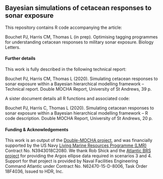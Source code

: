 ## Bayesian simulations of cetacean responses to sonar exposure

This repository contains R code accompanying the article:

Bouchet PJ, Harris CM, Thomas L (in prep). Optimising tagging programmes for understanding cetacean responses to military sonar exposure. Biology Letters.

#### Further details

This work is fully described in the following technical report:

Bouchet PJ, Harris CM, Thomas L (2020). Simulating cetacean responses to sonar exposure within a Bayesian hierarchical modelling framework – Technical report. Double MOCHA Report, University of St Andrews, 39 p.

A sister document details all R functions and associated code:

Bouchet PJ, Harris C, Thomas L (2020). Simulating cetacean responses to sonar exposure within a Bayesian hierarchical modelling framework – R code description. Double MOCHA Report, University of St Andrews, 20 p.

#### Funding & Acknowledgements

This work is an output of the [Double-MOCHA project](https://synergy.st-andrews.ac.uk/mocha/), and was financially supported by the US Navy [Living Marine Resources Programme (LMR)](https://www.navfac.navy.mil/navfac_worldwide/specialty_centers/exwc/products_and_services/ev/lmr.html) Contract No. N3943018C2080. We thank Rob Shick and the [Atlantic BRS project](https://sea-inc.net/science/atlantic-brs/) for providing the Argos ellipse data required in scenarios 3 and 4. Support for that project is provided by Naval Facilities Engineering Command Atlantic under Contract No. N62470-15-D-8006, Task Order 18F4036, Issued to HDR, Inc.
